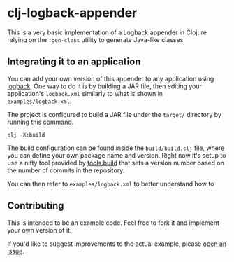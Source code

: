 # clj-logback-appender
This is a very basic implementation of a Logback appender in Clojure relying on the `:gen-class` utility to generate Java-like classes.

## Integrating it to an application
You can add your own version of this appender to any application using [logback](https://logback.qos.ch/). One way to do it is by building a JAR file, then editing your application's `logback.xml` similarly to what is shown in `examples/logback.xml`.

The project is configured to build a JAR file under the `target/` directory by running this command.

```
clj -X:build
```

The build configuration can be found inside the `build/build.clj` file, where you can define your own package name and version. Right now it's setup to use a nifty tool provided by [tools.build](https://clojure.org/guides/tools_build) that sets a version number based on the number of commits in the repository.

You can then refer to `examples/logback.xml` to better understand how to 

## Contributing
This is intended to be an example code. Feel free to fork it and implement your own version of it.

If you'd like to suggest improvements to the actual example, please [open an issue](https://github.com/jpalharini/clj-logback-appender/issues/new).
